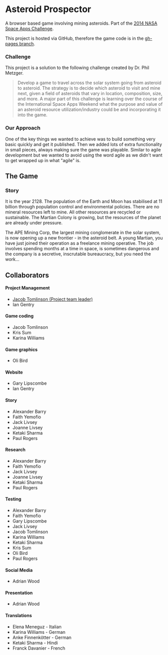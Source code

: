 Asteroid Prospector
===================
A browser based game involving mining asteroids. Part of the [2014 NASA Space Apps Challenge](https://2014.spaceappschallenge.org/challenge/asteroid-prospector/).

This project is hosted via GitHub, therefore the game code is in the [gh-pages branch](https://github.com/jacobtomlinson/asteroid-prospector/tree/gh-pages).

### Challenge
This project is a solution to the following challenge created by Dr. Phil Metzger.
>Develop a game to travel across the solar system going from asteroid to asteroid. The strategy is to decide which asteroid to visit and mine next, given a field of asteroids that vary in location, composition, size, and more. A major part of this challenge is learning over the course of the International Space Apps Weekend what the purpose and value of an asteroid resource utilization/industry could be and incorporating it into the game.

### Our Approach
One of the key things we wanted to achieve was to build something very basic quickly and get it published. Then we added lots of extra functionality in small pieces, always making sure the game was playable. Similar to agile development but we wanted to avoid using the word agile as we didn't want to get wrapped up in what "agile" is.

## The Game

### Story
It is the year 2128. The population of the Earth and Moon has stabilised at 11 billion through population control and environmental policies. There are no mineral resources left to mine. All other resources are recycled or sustainable. The Martian Colony is growing, but the resources of the planet are already under pressure.

The APE Mining Corp, the largest mining conglomerate in the solar system, is now opening up a new frontier - in the asteroid belt. A young Martian, you have just joined their operation as a freelance mining operative. The job involves spending months at a time in space, is sometimes dangerous and the company is a secretive, inscrutable bureaucracy, but you need the work...

## Collaborators
 
#### Project Management

 * [Jacob Tomlinson (Project team leader)](http://www.jacobtomlinson.co.uk/)
 * Ian Gentry

#### Game coding

 * Jacob Tomlinson
 * Kris Sum
 * Karina Williams

#### Game graphics

 * Oli Bird

#### Website

 * Gary Lipscombe
 * Ian Gentry

#### Story

 * Alexander Barry
 * Faith Yemofio
 * Jack Livsey
 * Joanne Livsey
 * Ketaki Sharma
 * Paul Rogers

#### Research

 * Alexander Barry
 * Faith Yemofio
 * Jack Livsey
 * Joanne Livsey
 * Ketaki Sharma
 * Paul Rogers

#### Testing

 * Alexander Barry
 * Faith Yemofio
 * Gary Lipscombe
 * Jack Livsey
 * Jacob Tomlinson
 * Karina Williams
 * Ketaki Sharma
 * Kris Sum
 * Oli Bird
 * Paul Rogers

#### Social Media

 * Adrian Wood

#### Presentation

 * Adrian Wood

#### Translations

 * Elena Meneguz - Italian
 * Karina Williams - German
 * Anke Finnenkötter - German
 * Ketaki Sharma - Hindi
 * Franck Davanier - French
